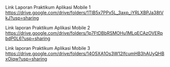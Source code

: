 Link Laporan Praktikum Aplikasi Mobile 1
https://drive.google.com/drive/folders/1TlB5x7PPx5L_3axp_iYRLXBPJa38tVkJ?usp=sharing

Link laporan Praktikum Aplikasi Mobile 2
https://drive.google.com/drive/folders/1p7FtDBbRSMOHu1MLqECAzOVERpbdP0L6?usp=sharing

Link laporan Praktikum Aplikasi Mobile 3
https://drive.google.com/drive/folders/14O5XA1Os3W12lfcumHB3hAUyQHBxOiqw?usp=sharing
